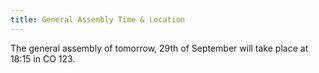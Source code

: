 ```yaml
---
title: General Assembly Time & Location
---
```


The general assembly of tomorrow, 29th of September will take place at 18:15 in CO 123.
